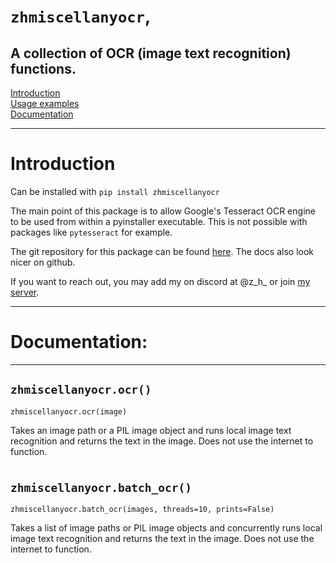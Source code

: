 `zhmiscellanyocr`,
===


A collection of OCR (image text recognition) functions.
---

[Introduction](https://github.com/zen-ham/zhmiscellanyocr/tree/master#Introduction) \
[Usage examples](https://github.com/zen-ham/zhmiscellanyocr/tree/master#Usage-examples) \
[Documentation](https://github.com/zen-ham/zhmiscellanyocr/tree/master#Documentation)

---

Introduction
===

Can be installed with `pip install zhmiscellanyocr`

The main point of this package is to allow Google's Tesseract OCR engine to be used from within a pyinstaller executable. This is not possible with packages like `pytesseract` for example.

The git repository for this package can be found [here](https://github.com/zen-ham/zhmiscellanyocr). The docs also look nicer on github.

If you want to reach out, you may add my on discord at @z_h_ or join [my server](https://discord.gg/ThBBAuueVJ).

---

Documentation:
===

---
`zhmiscellanyocr.ocr()`
---

`zhmiscellanyocr.ocr(image)`

Takes an image path or a PIL image object and runs local image text recognition and returns the text in the image. Does not use the internet to function.

#

`zhmiscellanyocr.batch_ocr()`
---

`zhmiscellanyocr.batch_ocr(images, threads=10, prints=False)`

Takes a list of image paths or PIL image objects and concurrently runs local image text recognition and returns the text in the image. Does not use the internet to function.

#